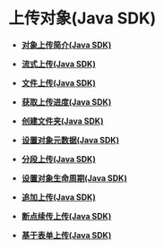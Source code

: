 # 上传对象\(Java SDK\)<a name="obs_21_0600"></a>

-   **[对象上传简介\(Java SDK\)](对象上传简介(Java-SDK).md)**  

-   **[流式上传\(Java SDK\)](流式上传(Java-SDK).md)**  

-   **[文件上传\(Java SDK\)](文件上传(Java-SDK).md)**  

-   **[获取上传进度\(Java SDK\)](获取上传进度(Java-SDK).md)**  

-   **[创建文件夹\(Java SDK\)](创建文件夹(Java-SDK).md)**  

-   **[设置对象元数据\(Java SDK\)](设置对象元数据(Java-SDK).md)**  

-   **[分段上传\(Java SDK\)](分段上传(Java-SDK).md)**  

-   **[设置对象生命周期\(Java SDK\)](设置对象生命周期(Java-SDK).md)**  

-   **[追加上传\(Java SDK\)](追加上传(Java-SDK).md)**  

-   **[断点续传上传\(Java SDK\)](断点续传上传(Java-SDK).md)**  

-   **[基于表单上传\(Java SDK\)](基于表单上传(Java-SDK).md)**  

